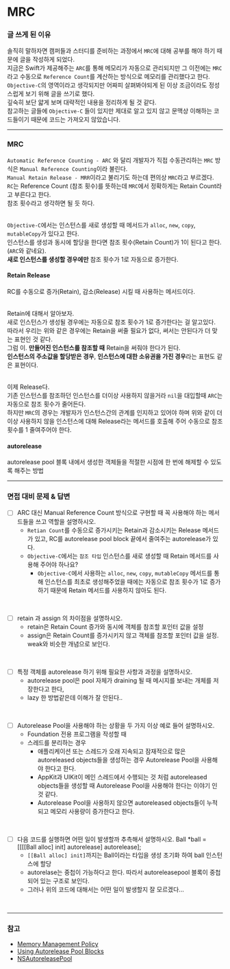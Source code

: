 # MRC
### 글 쓰게 된 이유
솔직히 말하자면 캠퍼들과 스터디를 준비하는 과정에서  `MRC`에 대해 공부를 해야 하기 때문에 글을 작성하게 되었다.   
지금은 Swift가 제공해주는 `ARC`를 통해 메모리가 자동으로 관리되지만 그 이전에는 `MRC`라고 수동으로 `Reference Count`를 계산하는 방식으로 메모리를 관리했다고 한다.   
`Objective-C`의 영역이라고 생각되지만 어짜피 살펴봐야되게 된 이상 조금이라도 정성스럽게 보기 위해 글을 쓰기로 했다.   
깊숙히 보단 얇게 보며 대략적인 내용을 정리하게 될 것 같다.   
참고하는 글들에 `Objective-C` 들이 있지만 제대로 알고 있지 않고 문맥상 이해하는 코드들이기 때문에 코드는 가져오지 않았습니다.   

---
### MRC
`Automatic Reference Counting - ARC` 와 달리 개발자가 직접 수동관리하는 `MRC` 방식은 `Manual Reference Counting`이라 불린다.   
`Manual Retain Release - MRR`이라고 불리기도 하는데 편의상 `MRC`라고 부르겠다.    
`RC`는 Reference Count (참조 횟수)를 뜻하는데 `MRC`에서 정확하게는 Retain Count라고 부른다고 한다.   
참조 횟수라고 생각하면 될 듯 하다.   
<br>

`Objective-C`에서는 인스턴스를 새로 생성할 때 메서드가 `alloc`, `new`, `copy`, `mutableCopy`가 있다고 한다.   
인스턴스를 생성과 동시에 할당을 한다면 참조 횟수(Retain Count)가 1이 된다고 한다. (`ARC`와 같네요).  
**새로 인스턴스를 생성할 경우에만** 참조 횟수가 1로 자동으로 증가한다.   

#### Retain Release
RC를 수동으로 증가(Retain), 감소(Release) 시킬 때 사용하는 메서드이다.   
<br>

Retain에 대해서 알아보자.   
새로 인스턴스가 생성될 경우에는 자동으로 참조 횟수가 1로 증가한다는 걸 알고있다.   
따라서 우리는 위와 같은 경우에는 Retain을 써줄 필요가 없다, 써서는 안된다가 더 맞는 표현인 것 같다.    
그럼 이. **만들어진 인스턴스를 참조할 때** Retain을 써줘야 한다가 된다.   
**인스턴스의 주소값을 할당받은 경우**, **인스턴스에 대한 소유권을 가진 경우**라는 표현도 같은 표현이다.    
<br>

이제 Release다.   
기존 인스턴스를 참조하던 인스턴스를 더이상 사용하지 않을거라 `nil`을 대입할때 `ARC`는 자동으로 참조 횟수가 줄어든다.   
하지만 `MRC`의 경우는 개발자가 인스턴스간의 관계를 인지하고 있어야 하며 위와 같이 더이상 사용하지 않을 인스턴스에 대해 Release라는 메서드를 호출해 주어 수동으로 참조 횟수를 1 줄여주어야 한다.   

#### autorelease
autorelease pool 블록 내에서 생성한 객체들을 적절한 시점에 한 번에 해제할 수 있도록 해주는 방법   

---
### 면접 대비 문제 & 답변
- [ ]  ARC 대신 Manual Reference Count 방식으로 구현할 때 꼭 사용해야 하는 메서드들을 쓰고 역할을 설명하시오.
    - `Retian Count`를 수동으로 증가시키는 Retain과 감소시키는 Release 메서드가 있고, RC를 autorelease pool block 끝에서 줄여주는 autorelease가 있다.
    - `Objective-C`에서는 `참조 타입` 인스턴스를 새로 생성할 때 Retain 메서드를 사용해 주어야 하나요?
        - `Objective-C`에서 사용하는 `alloc`, `new`, `copy`, `mutableCopy` 메서드를 통해 인스턴스를 최초로 생성해주었을 때에는 자동으로 참조 횟수가 1로 증가하기 때문에 Retain 메서드를 사용하지 않아도 된다.   
<br>

- [ ]  retain 과 assign 의 차이점을 설명하시오.
    - retain은 Retain Count 증가와 동시에 객체를 참조할 포인터 값을 설정
    - assign은 Retain Count를 증가시키지 않고 객체를 참조할 포인터 값을 설정. weak와 비슷한 개념으로 보인다.   
<br>

- [ ]  특정 객체를 autorelease 하기 위해 필요한 사항과 과정을 설명하시오.
    - autorelease pool은 pool 자체가 draining 될 때 메시지를 보내는 개체를 저장한다고 한다,
    - lazy 한 방법같은데 이해가 잘 안된다..   
<br>

- [ ]  Autorelease Pool을 사용해야 하는 상황을 두 가지 이상 예로 들어 설명하시오.
    - Foundation 전용 프로그램을 작성할 때
    - 스레드를 분리하는 경우
        - 애플리케이션 또는 스레드가 오래 지속되고 잠재적으로 많은 autoreleased objects들을 생성하는 경우 Autorelease Pool을 사용해야 한다고 한다.
        - AppKit과 UIKit이 메인 스레드에서 수행되는 것 처럼 autoreleased objects들을 생성할 때 Autorelease Pool을 사용해야 한다는 이야기 인것 같다.
        - Autorelease Pool을 사용하지 않으면 autoreleased objects들이 누적되고 메모리 사용량이 증가한다고 한다.   
<br>

- [ ]  다음 코드를 실행하면 어떤 일이 발생할까 추측해서 설명하시오. Ball *ball = [[[[Ball alloc] init] autorelease] autorelease];
    - `[[Ball alloc] init]`까지는 Ball이라는 타입을 생성 초기화 하여 ball 인스턴스에 할당
    - autorelase는 중첩이 가능하다고 한다. 따라서  autoreleasepool 블록이 중첩되어 있는 구조로 보인다. 
    - 그러나 위의 코드에 대해서는 어떤 일이 발생할지 잘 모르겠다...   
<br>

***
### 참고
- [Memory Management Policy](https://developer.apple.com/library/archive/documentation/Cocoa/Conceptual/MemoryMgmt/Articles/mmRules.html#//apple_ref/doc/uid/20000994-BAJHFBGH)
- [Using Autorelease Pool Blocks](https://developer.apple.com/library/archive/documentation/Cocoa/Conceptual/MemoryMgmt/Articles/mmAutoreleasePools.html#//apple_ref/doc/uid/20000047-CJBFBEDI)
- [NSAutoreleasePool](https://developer.apple.com/documentation/foundation/nsautoreleasepool)
